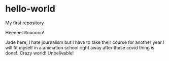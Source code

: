 # hello-world
My first repository

Heeeeellllloooooo!

Jade here, I hate journalism but I have to take their course for another year.I will fit myself in a animation school right away after these covid thing is done!. Crazy world! Unbelivable!
